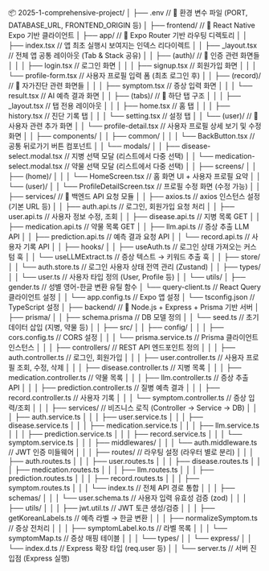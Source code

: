 📦 2025-1-comprehensive-project/
│
├── .env                        // 🔹 환경 변수 파일 (PORT, DATABASE_URL, FRONTEND_ORIGIN 등)
│
├── frontend/                  // 🔸 React Native Expo 기반 클라이언트
│   ├── app/                   // 🔹 Expo Router 기반 라우팅 디렉토리
│   │   ├── index.tsx             // 앱 최초 실행시 보여지는 인덱스 리다이렉트
│   │   ├── _layout.tsx          // 전체 앱 공통 레이아웃 (Tab & Stack 공유)
│   │   ├── (auth)/              // 🔐 인증 관련 화면들
│   │   │   ├── login.tsx           // 로그인 화면
│   │   │   ├── signup.tsx          // 회원가입 화면
│   │   │   └── profile-form.tsx    // 사용자 프로필 입력 폼 (최초 로그인 후)
│   │   ├── (record)/            // 📝 자가진단 관련 화면들
│   │   │   ├── symptom.tsx         // 증상 입력 화면
│   │   │   └── result.tsx          // AI 예측 결과 화면
│   │   ├── (tabs)/              // 📱 하단 탭 구조
│   │   │   ├── _layout.tsx         // 탭 전용 레이아웃
│   │   │   ├── home.tsx            // 홈 탭
│   │   │   ├── history.tsx         // 진단 기록 탭
│   │   │   └── setting.tsx         // 설정 탭
│   │   └── (user)/              // 👤 사용자 관련 추가 화면
│   │       └── profile-detail.tsx  // 사용자 프로필 상세 보기 및 수정 화면
│
│   ├── components/
│   │   ├── common/
│   │   │   └── BackButton.tsx        // 공통 뒤로가기 버튼 컴포넌트
│   │   └── modals/
│   │       ├── disease-select.modal.tsx    // 지병 선택 모달 (리스트에서 다중 선택)
│   │       └── medication-select.modal.tsx // 약물 선택 모달 (리스트에서 다중 선택)
│
│   ├── screens/
│   │   ├── (home)/
│   │   │   └── HomeScreen.tsx              // 홈 화면 UI + 사용자 프로필 요약
│   │   └── (user)/
│   │       └── ProfileDetailScreen.tsx     // 프로필 수정 화면 (수정 가능)
│
│   ├── services/                   // 🔸 백엔드 API 요청 모듈
│   │   ├── axios.ts                   // axios 인스턴스 설정 (기본 URL 등)
│   │   ├── auth.api.ts               // 로그인, 회원가입 요청 처리
│   │   ├── user.api.ts               // 사용자 정보 수정, 조회
│   │   ├── disease.api.ts            // 지병 목록 GET
│   │   ├── medication.api.ts         // 약물 목록 GET
│   │   ├── llm.api.ts                // 증상 추출 LLM API
│   │   ├── prediction.api.ts         // 예측 결과 요청 API
│   │   └── record.api.ts             // 사용자 기록 API
│
│   ├── hooks/
│   │   ├── useAuth.ts                // 로그인 상태 가져오는 커스텀 훅
│   │   └── useLLMExtract.ts          // 증상 텍스트 → 키워드 추출 훅
│
│   ├── store/
│   │   └── auth.store.ts             // 로그인 사용자 상태 전역 관리 (Zustand)
│
│   ├── types/
│   │   └── user.ts                   // 사용자 타입 정의 (User, Profile 등)
│
│   └── utils/
│       ├── gender.ts                // 성별 영어-한글 변환 유틸 함수
│       └── query-client.ts         // React Query 클라이언트 설정
│
│   └── app.config.ts                // Expo 앱 설정
│   └── tsconfig.json                // TypeScript 설정
│
├── backend/                   // 🔸 Node.js + Express + Prisma 기반 서버
│   ├── prisma/
│   │   ├── schema.prisma             // DB 모델 정의
│   │   └── seed.ts                   // 초기 데이터 삽입 (지병, 약물 등)
│
│   ├── src/
│   │   ├── config/
│   │   │   ├── cors.config.ts            // CORS 설정
│   │   │   └── prisma.service.ts         // Prisma 클라이언트 인스턴스
│
│   │   ├── controllers/               // REST API 엔드포인트 정의
│   │   │   ├── auth.controller.ts         // 로그인, 회원가입
│   │   │   ├── user.controller.ts         // 사용자 프로필 조회, 수정, 삭제
│   │   │   ├── disease.controller.ts      // 지병 목록
│   │   │   ├── medication.controller.ts   // 약물 목록
│   │   │   ├── llm.controller.ts          // 증상 추출 API
│   │   │   ├── prediction.controller.ts   // 질병 예측 결과
│   │   │   ├── record.controller.ts       // 사용자 기록
│   │   │   └── symptom.controller.ts      // 증상 입력/조회
│
│   │   ├── services/                  // 비즈니스 로직 (Controller → Service → DB)
│   │   │   ├── auth.service.ts
│   │   │   ├── user.service.ts
│   │   │   ├── disease.service.ts
│   │   │   ├── medication.service.ts
│   │   │   ├── llm.service.ts
│   │   │   ├── prediction.service.ts
│   │   │   ├── record.service.ts
│   │   │   └── symptom.service.ts
│
│   │   ├── middlewares/
│   │   │   └── auth.middleware.ts         // JWT 인증 미들웨어
│
│   │   ├── routes/                    // 라우팅 설정 (라우터 별로 분리)
│   │   │   ├── auth.routes.ts
│   │   │   ├── user.routes.ts
│   │   │   ├── disease.routes.ts
│   │   │   ├── medication.routes.ts
│   │   │   ├── llm.routes.ts
│   │   │   ├── prediction.routes.ts
│   │   │   ├── record.routes.ts
│   │   │   ├── symptom.routes.ts
│   │   │   └── index.ts                  // 전체 API 경로 통합
│
│   │   ├── schemas/
│   │   │   └── user.schema.ts            // 사용자 입력 유효성 검증 (zod)
│
│   │   ├── utils/
│   │   │   ├── jwt.util.ts               // JWT 토큰 생성/검증
│   │   │   ├── getKoreanLabels.ts        // 예측 라벨 → 한글 변환
│   │   │   ├── normalizeSymptom.ts       // 증상 전처리
│   │   │   ├── symptomLabel.ko.ts        // 라벨 목록
│   │   │   └── symptomMap.ts             // 증상 매핑 테이블
│
│   │   └── types/
│   │       └── express/
│   │           └── index.d.ts            // Express 확장 타입 (req.user 등)
│
│   └── server.ts                      // 서버 진입점 (Express 실행)
